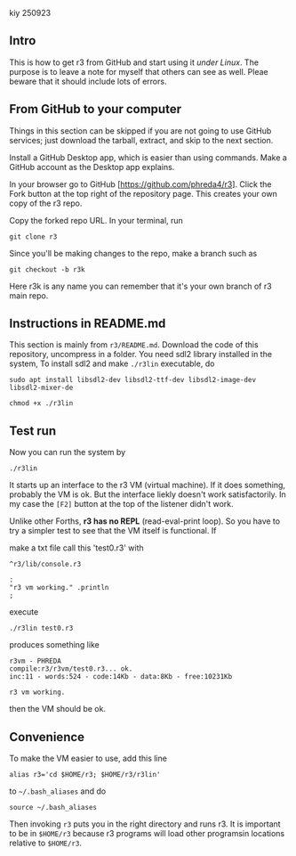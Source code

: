 kiy 250923

## Intro

This is how to get r3 from GitHub and start using it *under Linux*.
The purpose is to leave a note for myself that others can see as well.
Pleae beware that it should include lots of errors.

## From GitHub to your computer

Things in this section can be skipped if you are not going to use GitHub services; just download the tarball, extract, and skip to the next section.

Install a GitHub Desktop app, which is easier than using commands.
Make a GitHub account as the Desktop app explains.

In your browser go to GitHub [https://github.com/phreda4/r3].
Click the Fork button at the top right of the repository page.
This creates your own copy of the r3 repo.

Copy the forked repo URL.
In your terminal, run

```
git clone r3
```

Since you'll be making changes to the repo, make a branch such as

```
git checkout -b r3k
```

Here r3k is any name you can remember that it's your own branch of r3 main repo.

## Instructions in README.md

This section is mainly from `r3/README.md`.
Download the code of this repository, uncompress in a folder.
You need sdl2 library installed in the system, 
To install sdl2 and make `./r3lin` executable, do

```
sudo apt install libsdl2-dev libsdl2-ttf-dev libsdl2-image-dev libsdl2-mixer-de
```

```
chmod +x ./r3lin
```

## Test run

Now you can run the system by

```
./r3lin
```

It starts up an interface to the r3 VM (virtual machine).
If it does something, probably the VM is ok.
But the interface liekly doesn't work satisfactorily.
In my case the `[F2]` button at the top of the listener didn't work.

Unlike other Forths, **r3 has no REPL** (read-eval-print loop).
So you have to try a simpler test to see that the VM itself is functional.
If

make a txt file call this 'test0.r3' with 

```
^r3/lib/console.r3

:
"r3 vm working." .println 
;
```
execute

```
./r3lin test0.r3
```
produces something like

```
r3vm - PHREDA
compile:r3/r3vm/test0.r3... ok.
inc:11 - words:524 - code:14Kb - data:8Kb - free:10231Kb

r3 vm working.
```
then the VM should be ok.

## Convenience

To make the VM easier to use, add this line

```
alias r3='cd $HOME/r3; $HOME/r3/r3lin'
```

to `~/.bash_aliases` and do

```
source ~/.bash_aliases
```

Then invoking `r3` puts you in the right directory and runs r3. 
It is important to be in `$HOME/r3` because r3 programs will load other programsin locations relative to `$HOME/r3`.
